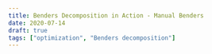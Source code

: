 ```yaml
---
title: Benders Decomposition in Action - Manual Benders
date: 2020-07-14
draft: true
tags: ["optimization", "Benders decomposition"]
---
```

